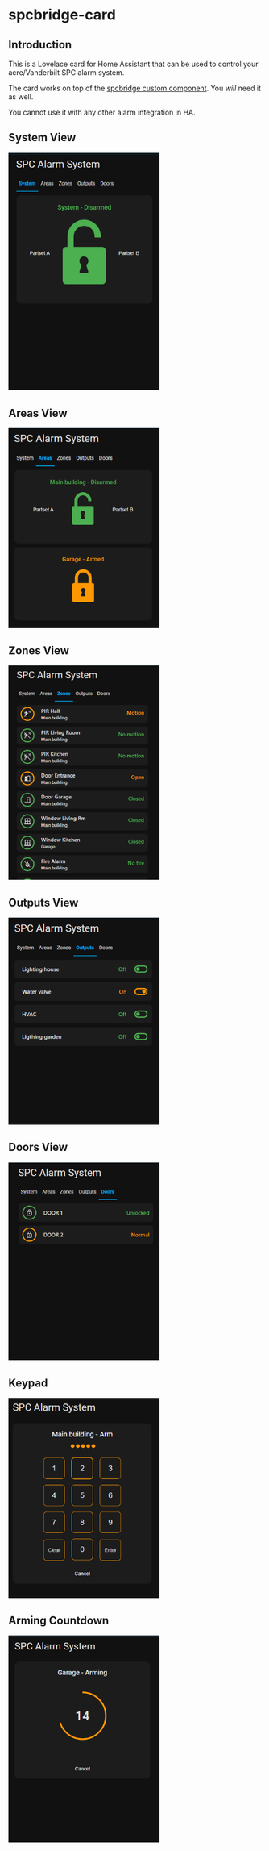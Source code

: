 # spcbridge-card
## Introduction
This is a Lovelace card for Home Assistant that can be used to control your acre/Vanderbilt SPC alarm system.

The card works on top of the [spcbridge custom component](https://github.com/Lundix-IT/spcbridge). You *will* need it as well.

You cannot use it with any other alarm integration in HA.

## System View
<img src="https://github.com/Lundix-IT/spcbridge-card/blob/main/screenshots/spc-ha-system.png" width="300">

## Areas View
<img src="https://github.com/Lundix-IT/spcbridge-card/blob/main/screenshots/spc-ha-areas.png" width="300">

## Zones View
<img src="https://github.com/Lundix-IT/spcbridge-card/blob/main/screenshots/spc-ha-zones.png" width="300">

## Outputs View
<img src="https://github.com/Lundix-IT/spcbridge-card/blob/main/screenshots/spc-ha-outputs.png" width="300">

## Doors View
<img src="https://github.com/Lundix-IT/spcbridge-card/blob/main/screenshots/spc-ha-doors.png" width="300">

## Keypad
<img src="https://github.com/Lundix-IT/spcbridge-card/blob/main/screenshots/spc-ha-keypad.png" width="300">

## Arming Countdown
<img src="https://github.com/Lundix-IT/spcbridge-card/blob/main/screenshots/spc-ha-countdown.png" width="300">
